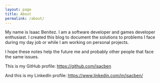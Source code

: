 ```yaml
---
layout: page
title: About
permalink: /about/
---
```


My name is Isaac Benitez. I am a software developer and games developer enthusiast.
I created this blog to document the solutions to problems I face during my day job
or while I am working on personal projects.

I hope these notes help the future me and probably other people that face the same issues.

This is my GitHub profile: https://github.com/isacben

And this is my LinkedIn profile: https://www.linkedin.com/in/isacben/
